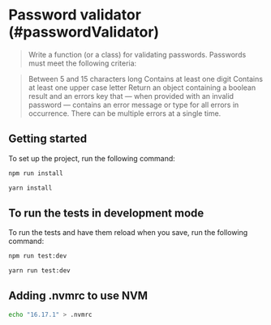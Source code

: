 # Password validator (#passwordValidator)

> Write a function (or a class) for validating passwords. Passwords must meet the following criteria: 

> Between 5 and 15 characters long
> Contains at least one digit
> Contains at least one upper case letter
> Return an object containing a boolean result and an errors key that — when provided with an invalid password — contains an error message or type for all errors in occurrence. There can be multiple errors at a single time.

## Getting started

To set up the project, run the following command:

```bash
npm run install
```

```bash
yarn install
```

## To run the tests in development mode

To run the tests and have them reload when you save, run the following command:

```bash
npm run test:dev
```
```bash
yarn run test:dev
```

## Adding .nvmrc to use NVM

```bash
echo "16.17.1" > .nvmrc
```